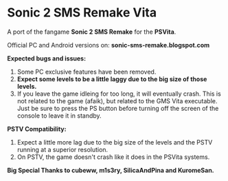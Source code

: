 # Sonic 2 SMS Remake Vita

A port of the fangame **Sonic 2 SMS Remake** for the **PSVita**.

Official PC and Android versions on: **sonic-sms-remake.blogspot.com**

**Expected bugs and issues:**

1. Some PC exclusive features have been removed.
2. **Expect some levels to be a little laggy due to the big size of those levels.**
3. If you leave the game idleing for too long, it will eventually crash. This is not related to the game (afaik), but related to the GMS Vita executable.
   Just be sure to press the PS button before turning off the screen of the console to leave it in standby.
   
**PSTV Compatibility:**

1. Expect a little more lag due to the big size of the levels and the PSTV running at a superior resolution.
2. On PSTV, the game doesn't crash like it does in the PSVita systems.

**Big Special Thanks to cubeww, m1s3ry, SilicaAndPina and KuromeSan.**
